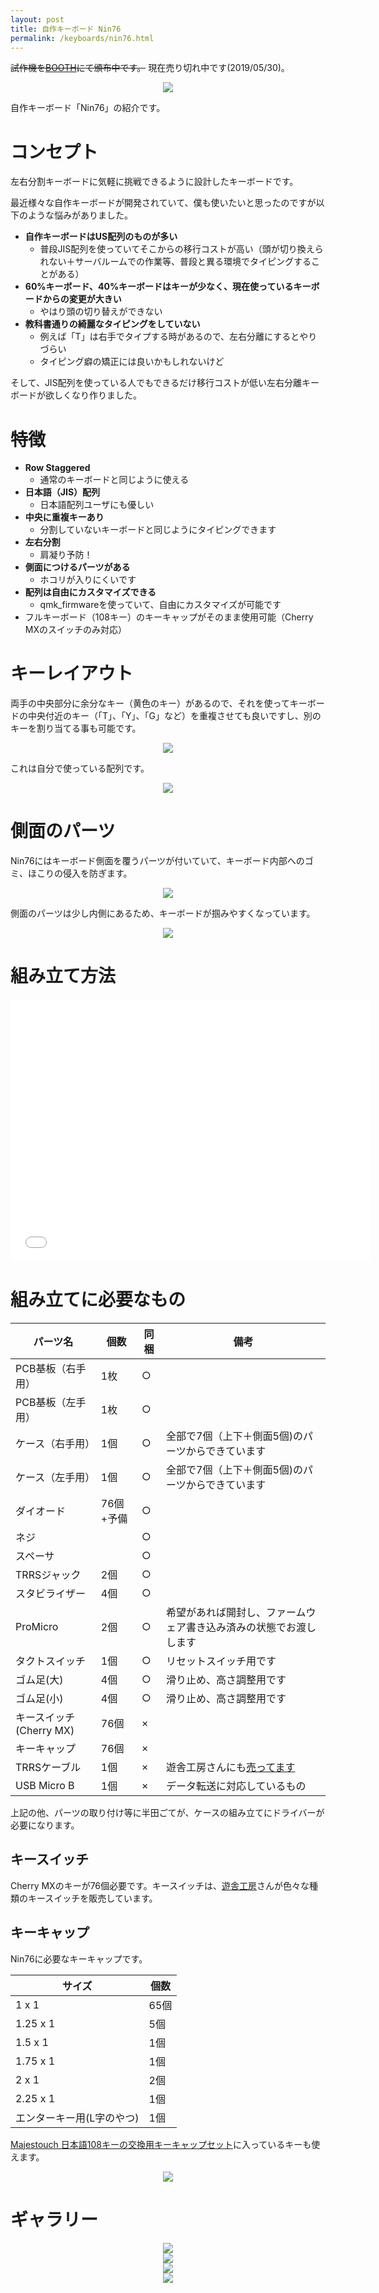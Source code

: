 ```yaml
---
layout: post
title: 自作キーボード Nin76
permalink: /keyboards/nin76.html
---
```


~~試作機を[BOOTH](https://masahi-shop.booth.pm/items/1370844)にて頒布中です。~~ 現在売り切れ中です(2019/05/30)。

<div align="center">
<img src="/images/nin76/top.jpg">
</div>

自作キーボード「Nin76」の紹介です。

# コンセプト

左右分割キーボードに気軽に挑戦できるように設計したキーボードです。

最近様々な自作キーボードが開発されていて、僕も使いたいと思ったのですが以下のような悩みがありました。

* **自作キーボードはUS配列のものが多い**
  * 普段JIS配列を使っていてそこからの移行コストが高い（頭が切り換えられない＋サーバルームでの作業等、普段と異る環境でタイピングすることがある）
* **60%キーボード、40%キーボードはキーが少なく、現在使っているキーボードからの変更が大きい**
  * やはり頭の切り替えができない
* **教科書通りの綺麗なタイピングをしていない**
  * 例えば「T」は右手でタイプする時があるので、左右分離にするとやりづらい
  * タイピング癖の矯正には良いかもしれないけど

そして、JIS配列を使っている人でもできるだけ移行コストが低い左右分離キーボードが欲しくなり作りました。

# 特徴

* **Row Staggered**
  * 通常のキーボードと同じように使える
* **日本語（JIS）配列**
  * 日本語配列ユーザにも優しい
* **中央に重複キーあり**
  * 分割していないキーボードと同じようにタイピングできます
* **左右分割**
  * 肩凝り予防！
* **側面につけるパーツがある**
  * ホコリが入りにくいです
* **配列は自由にカスタマイズできる**
  * qmk_firmwareを使っていて、自由にカスタマイズが可能です
* フルキーボード（108キー）のキーキャップがそのまま使用可能（Cherry MXのスイッチのみ対応）

# キーレイアウト

両手の中央部分に余分なキー（黄色のキー）があるので、それを使ってキーボードの中央付近のキー（「T」、「Y」、「G」など）を重複させても良いですし、別のキーを割り当てる事も可能です。

<div align="center">
<img src="/images/nin76/layout_jis.png">
</div>

これは自分で使っている配列です。

<div align="center">
<img src="/images/nin76/layout_own.png">
</div>

# 側面のパーツ

Nin76にはキーボード側面を覆うパーツが付いていて、キーボード内部へのゴミ、ほこりの侵入を防ぎます。

<div align="center">
<img src="/images/nin76/hight.jpg">
</div>

側面のパーツは少し内側にあるため、キーボードが掴みやすくなっています。

<div align="center">
<img src="/images/nin76/hekomi.jpg">
</div>

# 組み立て方法

<iframe src="//slides.com/masahikosawada/nin76/embed" width="576" height="420" scrolling="no" frameborder="0" webkitallowfullscreen mozallowfullscreen allowfullscreen></iframe>

# 組み立てに必要なもの

|パーツ名|個数|同梱|備考|
|--------|----|----|----|
|PCB基板（右手用）|1枚|○||
|PCB基板（左手用）|1枚|○||
|ケース（右手用）|1個|○|全部で7個（上下＋側面5個)のパーツからできています|
|ケース（左手用）|1個|○|全部で7個（上下＋側面5個)のパーツからできています|
|ダイオード|76個+予備|○||
|ネジ||○||
|スペーサ||○||
|TRRSジャック|2個|○||
|スタビライザー|4個|○|
|ProMicro|2個|○|希望があれば開封し、ファームウェア書き込み済みの状態でお渡しします|
|タクトスイッチ|1個|○|リセットスイッチ用です|
|ゴム足(大)|4個|○|滑り止め、高さ調整用です|
|ゴム足(小)|4個|○|滑り止め、高さ調整用です|
|キースイッチ(Cherry MX)|76個|×||
|キーキャップ|76個|×||
|TRRSケーブル|1個|×|遊舎工房さんにも[売ってます](https://yushakobo.jp/shop/trrs_cable/)|
|USB Micro B|1個|×|データ転送に対応しているもの|

上記の他、パーツの取り付け等に半田ごてが、ケースの組み立てにドライバーが必要になります。

## キースイッチ

Cherry MXのキーが76個必要です。キースイッチは、[遊舎工房](https://yushakobo.jp/product-category/switches/)さんが色々な種類のキースイッチを販売しています。

## キーキャップ

Nin76に必要なキーキャップです。

|サイズ|個数|
|------|----|
|1 x 1|65個|
|1.25 x 1|5個|
|1.5 x 1|1個|
|1.75 x 1|1個|
|2 x 1|2個|
|2.25 x 1|1個|
|エンターキー用(L字のやつ)|1個|

[Majestouch 日本語108キーの交換用キーキャップセット](https://www.diatec.co.jp/shop/det.php?prod_c=3716)に入っているキーも使えます。

<div align="center">
<img src="/images/nin76/black.jpg">
</div>

# ギャラリー

<div align="center">
<img src="/images/nin76/leftside.png">
</div>

<div align="center">
<img src="/images/nin76/incline.png">
</div>

<div align="center">
<img src="/images/nin76/right_hand_close.jpg">
</div>

<div align="center">
<img src="/images/nin76/left_hand_close.jpg">
</div>
